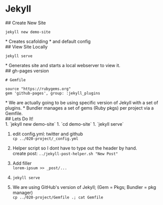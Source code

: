 # Jekyll

<section >
## Create New Site

```
jekyll new demo-site
```

<aside class="notes">
* Creates scafolding
* and default config

</aside>
</section>
<!-- -->

<section >
## View Site Locally

```
jekyll serve
```

<aside class="notes">
* Generates site and starts a local webserver to view it.

</aside>
</section>
<!-- -->

<section>
## gh-pages version

```
# Gemfile

source "https://rubygems.org"
gem 'github-pages', group: :jekyll_plugins
```

<aside class="notes">
* We are actually going to be using specific version of Jekyll with a set of plugins.
* Bundler manages a set of gems (Ruby pkgs) per project via a Gemfile.

</aside>
</section>
<!-- -->


<section>
## Lets Do It!

<aside class="notes">
1. `jekyll new demo-site`
1. `cd demo-site`
1. `jekyll serve`

1. edit config.yml: twitter and github<br/>`cp ../020-project/_config.yml`
1. Helper script so I dont have to type out the header by hand.<br/>create post: `../jekyll-post-helper.sh "New Post"`
1. Add filler<br />`lorem-ipsum >> _post/...`
1. `jekyll serve`

1. We are using GitHub's version of Jekyll; (Gem = Pkgs; Bundler = pkg manager)<br/>`cp ../020-project/Gemfile .; cat Gemfile`

</aside>
</section>
<!-- -->

<!--
To properly setup gh-pages locally:
https://help.github.com/articles/setting-up-your-github-pages-site-locally-with-jekyll/

Helper script:
https://gist.github.com/daarashaw/6107707

already:
have an alias setup: alias jekyll="bundle exec jekyll"
ruby-install ruby; chruby to latest
bundle init
echo "gem 'jekyll'" >> Gemfile
(Actually may need to use Gemfile created from `jekyll new`)
or gem install jekyll

jekyll new demo-site
jekyll serve

create post
edit _config.yml: twitter and github
-->
